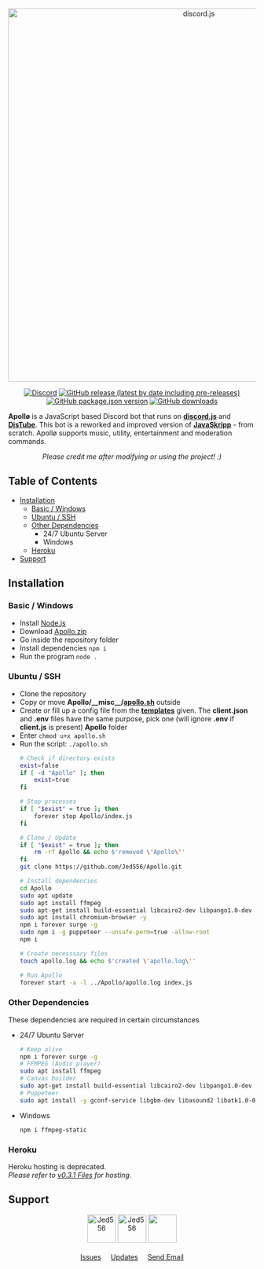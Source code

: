 <div align="center">
  <br>
  <p>
    <a href="https://tiny.one/Apollo-inv"><img src="https://i.imgur.com/pMReolo.png" width="760" alt="discord.js" /></a> 
  </p>
  <p>
    <a href="https://discord.gg/5ezrYqutmD"><img alt="Discord" src="https://img.shields.io/discord/946241935742488616?color=5865F2&logo=discord&logoColor=white&label="></a>
    <a href="https://github.com/Jed556/Apollo/releases"><img alt="GitHub release (latest by date including pre-releases)" src="https://img.shields.io/github/v/release/Jed556/Apollo?include_prereleases&color=35566D&logo=github&logoColor=white&label=latest"></a>
    <a href=https://github.com/Jed556/Apollo/tree/main><img alt="GitHub package.json version" src="https://img.shields.io/github/package-json/v/Jed556/Apollo?color=253C4F&label=dev&logo=json"></a>
    <a href="https://github.com/Jed556/Apollo/releases"><img alt="GitHub downloads" src="https://img.shields.io/github/downloads/Jed556/Apollo/total?label=downloads&logo=data:image/png;base64,iVBORw0KGgoAAAANSUhEUgAAABAAAAAQCAYAAAAf8/9hAAAACXBIWXMAAA7EAAAOxAGVKw4bAAAA2klEQVQ4jZ2SMWpCQRCGv5WHWKQIHsAj5Ah2IR7ByhvYpUiVxkqipPCE5gKKBB5Y+KXIIzzXWX3mh2FhZ/5vZ3YXAqkzdavumtiqs6g2MvfV2kvVaj+v7wWMChgE+4MmdxMQ7RVz14r/Dbirg7+Z1BHw2ERJT+oe2KeUvs4y6ntw8yUtLtAq6rqDeaPG/XWAlM0Z5KOzWZ2owwCybJk/c7M6VCf4+0XHhU5e1bfoZHWs1hVwInjflBLA6vrAnCrgADyrxwZGa83Va60vwCGpU2ADPNw4Ldc3MP8Bk60okvXOxJoAAAAASUVORK5CYII="></a>
  </p>
</div>

**Apollø** is a JavaScript based Discord bot that runs on [**discord.js**](https://github.com/discordjs/discord.js) and [**DisTube**](https://github.com/skick1234/DisTube). This bot is a reworked and improved version of [**JavaSkripp**](https://github.com/Jed556/JavaSkripp-DEPRECATED) - from scratch. Apollø supports music, utility, entertainment and moderation commands.
<div align="center">
  <i>Please credit me after modifying or using the project! :)</i>
</div>

## Table of Contents
- [Installation](https://github.com/Jed556/Apollo#installation)
  - [Basic / Windows](https://github.com/Jed556/Apollo#basic--windows)
  - [Ubuntu / SSH](https://github.com/Jed556/Apollo#ubuntu--ssh)
  - [Other Dependencies](https://github.com/Jed556/Apollo#other-dependencies)
    - 24/7 Ubuntu Server
    - Windows
  - [Heroku](https://github.com/Jed556/Apollo#heroku)
- [Support](https://github.com/Jed556/Apollo#support)

## Installation
### Basic / Windows
- Install [Node.js](https://nodejs.org/en/)
- Download [Apollo.zip](https://github.com/Jed556/Apollo/releases)
- Go inside the repository folder
- Install dependencies `npm i`
- Run the program `node .`

### Ubuntu / SSH
- Clone the repository
- Copy or move **Apollo/\_\_misc\_\_/[apollo.sh](https://github.com/Jed556/Apollo/blob/main/__misc__/apollo.sh)** outside 
- Create or fill up a config file from the [**templates**](https://github.com/Jed556/Apollo/blob/main/__misc__/config) given. The **client.json** and **.env** files have the same purpose, pick one (will ignore **.env** if **client.js** is present)
**Apollo** folder
- Enter `chmod u+x apollo.sh`
- Run the script: `./apollo.sh`
  ``` bash  
  # Check if directory exists
  exist=false
  if [ -d "Apollo" ]; then
      exist=true
  fi

  # Stop processes
  if [ "$exist" = true ]; then
      forever stop Apollo/index.js
  fi
  
  # Clone / Update
  if [ "$exist" = true ]; then
      rm -rf Apollo && echo $'removed \'Apollo\''
  fi
  git clone https://github.com/Jed556/Apollo.git
  
  # Install dependencies
  cd Apollo
  sudo apt update
  sudo apt install ffmpeg
  sudo apt-get install build-essential libcairo2-dev libpango1.0-dev libjpeg-dev libgif-dev librsvg2-dev
  sudo apt install chromium-browser -y
  npm i forever surge -g
  sudo npm i -g puppeteer --unsafe-perm=true -allow-root
  npm i

  # Create necesssary files
  touch apollo.log && echo $'created \'apollo.log\''

  # Run Apollo
  forever start -a -l ../Apollo/apollo.log index.js
  ```

### Other Dependencies
These dependencies are required in certain circumstances<br/>
- 24/7 Ubuntu Server
  ``` bash
  # Keep alive
  npm i forever surge -g
  # FFMPEG (Audio player)
  sudo apt install ffmpeg
  # Canvas builder
  sudo apt-get install build-essential libcairo2-dev libpango1.0-dev libjpeg-dev libgif-dev librsvg2-dev
  # Puppeteer
  sudo apt install -y gconf-service libgbm-dev libasound2 libatk1.0-0 libc6 libcairo2 libcups2 libdbus-1-3 libexpat1 libfontconfig1 libgcc1 libgconf-2-4 libgdk-pixbuf2.0-0 libglib2.0-0 libgtk-3-0 libnspr4 libpango-1.0-0 libpangocairo-1.0-0 libstdc++6 libx11-6 libx11-xcb1 libxcb1 libxcomposite1 libxcursor1 libxdamage1 libxext6 libxfixes3 libxi6 libxrandr2 libxrender1 libxss1 libxtst6 ca-certificates fonts-liberation libappindicator1 libnss3 lsb-release xdg-utils wget
  ```
- Windows
  ``` text
  npm i ffmpeg-static
  ```

### Heroku
Heroku hosting is deprecated.<br>
*Please refer to [v0.3.1 Files](https://github.com/Jed556/Apollo/tree/v0.3.1) for hosting.*

## Support
<div align="center">
  <a href="https://discordapp.com/users/839430747088617472"><img src="https://discord.c99.nl/widget/theme-3/839430747088617472.png" alt="Jed556" height="58"></a>
  <a href="https://discordapp.com/users/994902546273550346"><img src="https://discord.c99.nl/widget/theme-1/994902546273550346.png" alt="Jed556" height="58"></a>
  <a href="https://discord.gg/5ezrYqutmD"><img src="https://discord.com/api/guilds/946241935742488616/widget.png?style=banner2" height="58"></a>
</div>
<br>
<div align="center">
  <a href="https://github.com/Jed556/Apollo/issues">Issues</a>
  &nbsp; &nbsp;
  <a href="https://github.com/users/Jed556/projects/4">Updates</a>
  &nbsp; &nbsp;
  <a href="mailto:jguiriba11@gmail.com">Send Email</a>
</div>
